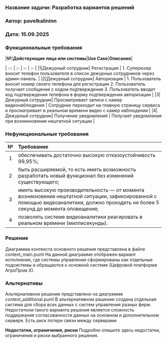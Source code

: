 ### <a name="_b7urdng99y53"></a>**Название задачи:** Разработка вариантов решений
### <a name="_hjk0fkfyohdk"></a>**Автор:** pavelkalininn
### <a name="_uanumrh8zrui"></a>**Дата:** 15.09.2025
### <a name="_3bfxc9a45514"></a>**Функциональные требования** 

|**№**|**Действующие лица или системы**|**Use Case**|**Описание**|

| :-: | :- | :- | :- |
|1|Дежурный сотрудник| Регистрация | 1. Суперюзер вносит телефон пользователя в список дежурных сотрудников через админ-панель. |
|2|Дежурный сотрудник| Авторизация | 1. Пользователь вносит номер своего телефона для регистрации 2. Пользователь получает сообщение с кодом подтверждения 3. Пользователь вводит код подтверждения телефона в форму подтверждения авторизации |
|3|Дежурный сотрудник| Просматривает записи с камер видеонаблюдения | Сотрудник переходит на главную страницу сервиса и просматривает в реальном времени видео с камер наблюдения |
|4|Дежурный сотрудник| Получение уведомлений | Получает уведомления при возникновении нештатной ситуации |

### <a name="_u8xz25hbrgql"></a>**Нефункциональные требования**

|**№**|**Требование**|
| :-: | :- |
| 1 | обеспечивать достаточно высокую отказоустойчивость 99,95%; |
| 2 | быть расширяемой, то есть иметь возможность разработать новый функционал без изменений существующего; |
| 3 | иметь высокую производительность — от момента возникновения нештатной ситуации, зафиксированной с помощью видеоаналитики, должно проходить не более 5 секунд до момента оповещения; |
| 4 | позволять системе видеоаналитики реагировать в реальном времени (миллисекунды). |

### <a name="_qmphm5d6rvi3"></a>**Решение**
Диаграмма контекста основного решения представлена в файле context_main.puml
На данной диаграмме отображен вариант исполнения, где системы управления сформированы как отдельные подсистемы и обращаются к основной системе (Цифровой платформе АгроПром Х).




### <a name="_bjrr7veeh80c"></a>**Альтернативы**
Альтернативное решение представлено на диаграмме context_additional.puml
В альтернативном решении создана отдельная система для сбора всех данных с систем управления разных ферм.
Недостатком такого варианта решения является сложность поддержания согласованности данных на основном и дополнительном сервере.
Есть риск потери связи между серверами


**Недостатки, ограничения, риски**
Подробно опишите здесь недостатки, ограничения и риски выбранного решения.

